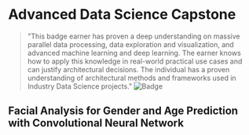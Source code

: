 # Advanced Data Science Capstone
> "This badge earner has proven a deep understanding on massive parallel data processing, data exploration and visualization, and advanced machine learning and deep learning. The earner knows how to apply this knowledge in real-world practical use cases and can justify architectural decisions. The individual has a proven understanding of architectural methods and frameworks used in Industry Data Science projects."
![Badge](https://images.youracclaim.com/images/00898a99-7e63-4203-b601-f063ee5f5018/Advanced%2BData%2BScience%2BCapstone.png)

## Facial Analysis for Gender and Age Prediction with Convolutional Neural Network
